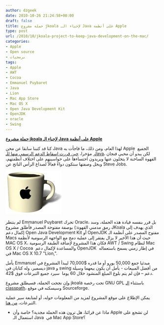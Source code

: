 ```yaml
---
author: dzgeek
date: 2010-10-26 21:24:58+00:00
draft: false
title: حملة مشروع jkoala لإحياء الـ Java على أنظمة Apple
type: post
url: /2010/10/jkoala-project-to-keep-java-development-on-the-mac/
categories:
- Apple
- Open source
- برمجيات
tags:
- Apple
- AWT
- Cocoa
- Emmanuel Puybaret
- Java
- Lion
- Mac App Store
- Mac OS X
- Open Java Development Kit
- OpenJDK
- oracle
- Swing
---
```


**[حملة مشروع jkoala لإحياء الـ Java على أنظمة Apple](https://www.it-scoop.com/2010/10/jkoala-project-to-keep-java-development-on-the-mac)**


كنا قد كتبنا سابقا عن محن Java لهذا العام، ومن ذلك، ما فاجأت به Apple  الجميع  مؤخرا، [حين قررت إسقاط الدعم الرسمي منها للـ Java](https://www.it-scoop.com/2010/10/apple-not-committing-to-java-support/)، لكن يبدو أن محبي فنجان القهوة الساخنة لا يتخلون عنها ويريدون احتساءها على حواسيبهم على اختلاف أنظمتهم، وبحل وصفتها ستكون دواءً فعالاً لصداع الرأس الناتج عن Steve Jobs.

[![](javacoffeecup.jpg)
](https://www.it-scoop.com/2010/10/jkoala-project-to-keep-java-development-on-the-mac)

لم ينتظر Emmanuel Puybaret تحرك Oracle، بل قرر بنفسه قيادة هذه الحملة،  وسد رمق مدمني القهوة:) بوصفة مفتوحة المصدر فأطلق مشروع JKoala الذي يهدف إلى إكمال دعم Open Java Development Kit أو OpenJDK مفتوح المصدر على أنظمة الـ Macs حيث أن هذا الأخير لا يزال يفتقر إلى عملية دمج مع الواجهة الرسومية لأنظمة MAC OS X، فكان هذا المشروع لإضافة الطبقة الرسومية AWT / Swing لنظام Mac OS X / Cocoa  والمساعدة لإكمال دعم OpenJDK  في إطار زمني يسمح باستعماله في Mac OS X 10.7 "Lion,".

يأمل Emmanuel مبدئيا جمع 50,000 يورو أو ما قدره $70,000 ليبدأ المشروع في ديسمبر، وله كتابان في java و swing من أفضل المبيعات - يأمل أن يكون بيعهما وسيلة دعم – فإن لم يتم بلوغ المبلغ المنشود خلال 60 يوما  سيرد جميع التبرعات فوق $42.

وإن نجحت الحملة، فسيطلق مشروع jkoala تحت رخصة GNU GPL باستثناء [الـ classpath](http://en.wikipedia.org/wiki/Classpath_(Java))، وسيسكنه في موقع Sourceforge.

يمكن الإطلاع على موقع المشروع لمزيد من المعلومات حوله، أو لمتابعة سير عملية التبرعات، [من هنا](http://www.jkoala.org).

- ماذا عن قرائنا، هل ترون هذه الحملة مجدية؟ خاصة وأن Apple لن تشجع على استعمال الـ Java  في Mac App Store؟
